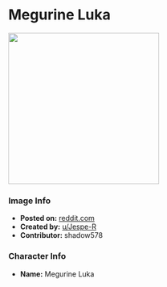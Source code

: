 # Megurine Luka

<img src="https://raw.githubusercontent.com/shadow578/Project-Padoru/master/Padoru/U_Jespe-R/vocaloid-luka.png" height="300">

### Image Info
* **Posted on:**     [reddit.com](https://www.reddit.com/r/Padoru/comments/f3huxd/daily_padoru_44_luka_vocaloid/)
* **Created by:**    [u/Jespe-R](https://github.com/shadow578/Project-Padoru/blob/master/table-of-contents/creators/uJespeR.md)
* **Contributor:**   shadow578

### Character Info
* **Name:**   Megurine Luka


